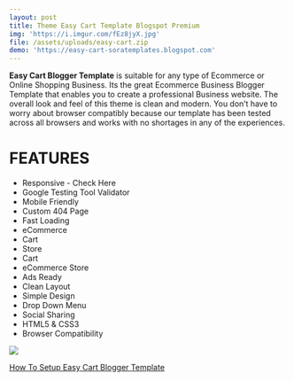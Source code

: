 ```yaml
---
layout: post
title: Theme Easy Cart Template Blogspot Premium
img: 'https://i.imgur.com/fEz8jyX.jpg'
file: /assets/uploads/easy-cart.zip
demo: 'https://easy-cart-soratemplates.blogspot.com'
---
```

**Easy Cart Blogger Template** is suitable for any type of Ecommerce or Online Shopping Business. Its the great Ecommerce Business Blogger Template that enables you to create a professional Business website. The overall look and feel of this theme is clean and modern. You don’t have to worry about browser compatibly because our template has been tested across all browsers and works with no shortages in any of the experiences.

# FEATURES

* Responsive - Check Here
* Google Testing Tool Validator
* Mobile Friendly
* Custom 404 Page 
* Fast Loading 
* eCommerce
* Cart
* Store
* Cart
* eCommerce Store
* Ads Ready
* Clean Layout
* Simple Design
* Drop Down Menu
* Social Sharing
* HTML5 & CSS3
* Browser Compatibility


![](https://i.imgur.com/fEz8jyX.jpg)

[How To Setup Easy Cart Blogger Template](https://youtu.be/5GqYyatNctA)
